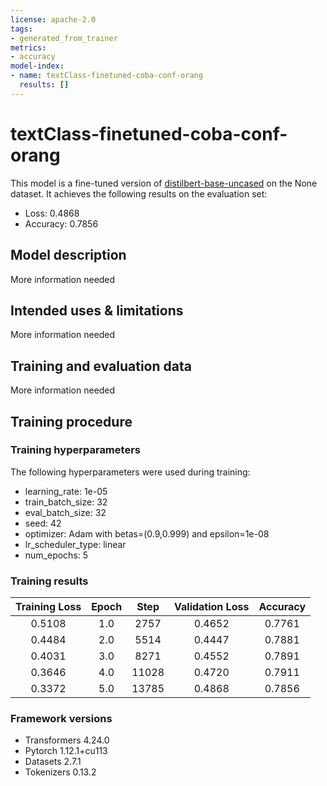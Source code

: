 ```yaml
---
license: apache-2.0
tags:
- generated_from_trainer
metrics:
- accuracy
model-index:
- name: textClass-finetuned-coba-conf-orang
  results: []
---
```


<!-- This model card has been generated automatically according to the information the Trainer had access to. You
should probably proofread and complete it, then remove this comment. -->

# textClass-finetuned-coba-conf-orang

This model is a fine-tuned version of [distilbert-base-uncased](https://huggingface.co/distilbert-base-uncased) on the None dataset.
It achieves the following results on the evaluation set:
- Loss: 0.4868
- Accuracy: 0.7856

## Model description

More information needed

## Intended uses & limitations

More information needed

## Training and evaluation data

More information needed

## Training procedure

### Training hyperparameters

The following hyperparameters were used during training:
- learning_rate: 1e-05
- train_batch_size: 32
- eval_batch_size: 32
- seed: 42
- optimizer: Adam with betas=(0.9,0.999) and epsilon=1e-08
- lr_scheduler_type: linear
- num_epochs: 5

### Training results

| Training Loss | Epoch | Step  | Validation Loss | Accuracy |
|:-------------:|:-----:|:-----:|:---------------:|:--------:|
| 0.5108        | 1.0   | 2757  | 0.4652          | 0.7761   |
| 0.4484        | 2.0   | 5514  | 0.4447          | 0.7881   |
| 0.4031        | 3.0   | 8271  | 0.4552          | 0.7891   |
| 0.3646        | 4.0   | 11028 | 0.4720          | 0.7911   |
| 0.3372        | 5.0   | 13785 | 0.4868          | 0.7856   |


### Framework versions

- Transformers 4.24.0
- Pytorch 1.12.1+cu113
- Datasets 2.7.1
- Tokenizers 0.13.2
